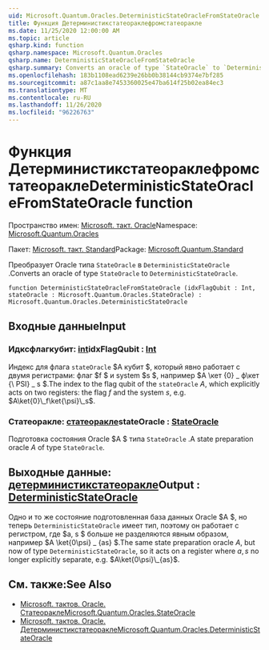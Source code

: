 ```yaml
---
uid: Microsoft.Quantum.Oracles.DeterministicStateOracleFromStateOracle
title: Функция Детерминистикстатеораклефромстатеоракле
ms.date: 11/25/2020 12:00:00 AM
ms.topic: article
qsharp.kind: function
qsharp.namespace: Microsoft.Quantum.Oracles
qsharp.name: DeterministicStateOracleFromStateOracle
qsharp.summary: Converts an oracle of type `StateOracle` to `DeterministicStateOracle`.
ms.openlocfilehash: 183b1108ead6239e26bb0b38144cb9374e7bf285
ms.sourcegitcommit: a87c1aa8e7453360025e47ba614f25b02ea84ec3
ms.translationtype: MT
ms.contentlocale: ru-RU
ms.lasthandoff: 11/26/2020
ms.locfileid: "96226763"
---
```

# <a name="deterministicstateoraclefromstateoracle-function"></a><span data-ttu-id="4e9ae-102">Функция Детерминистикстатеораклефромстатеоракле</span><span class="sxs-lookup"><span data-stu-id="4e9ae-102">DeterministicStateOracleFromStateOracle function</span></span>

<span data-ttu-id="4e9ae-103">Пространство имен: [Microsoft. такт. Oracle](xref:Microsoft.Quantum.Oracles)</span><span class="sxs-lookup"><span data-stu-id="4e9ae-103">Namespace: [Microsoft.Quantum.Oracles](xref:Microsoft.Quantum.Oracles)</span></span>

<span data-ttu-id="4e9ae-104">Пакет: [Microsoft. такт. Standard](https://nuget.org/packages/Microsoft.Quantum.Standard)</span><span class="sxs-lookup"><span data-stu-id="4e9ae-104">Package: [Microsoft.Quantum.Standard](https://nuget.org/packages/Microsoft.Quantum.Standard)</span></span>


<span data-ttu-id="4e9ae-105">Преобразует Oracle типа `StateOracle` в `DeterministicStateOracle` .</span><span class="sxs-lookup"><span data-stu-id="4e9ae-105">Converts an oracle of type `StateOracle` to `DeterministicStateOracle`.</span></span>

```qsharp
function DeterministicStateOracleFromStateOracle (idxFlagQubit : Int, stateOracle : Microsoft.Quantum.Oracles.StateOracle) : Microsoft.Quantum.Oracles.DeterministicStateOracle
```


## <a name="input"></a><span data-ttu-id="4e9ae-106">Входные данные</span><span class="sxs-lookup"><span data-stu-id="4e9ae-106">Input</span></span>

### <a name="idxflagqubit--int"></a><span data-ttu-id="4e9ae-107">Идксфлагкубит: [int](xref:microsoft.quantum.lang-ref.int)</span><span class="sxs-lookup"><span data-stu-id="4e9ae-107">idxFlagQubit : [Int](xref:microsoft.quantum.lang-ref.int)</span></span>

<span data-ttu-id="4e9ae-108">Индекс для флага `stateOracle` $A кубит $, который явно работает с двумя регистрами: флаг $f $ и system $s $, например $A \кет {0} \_ ф\кет {\ PSI} \_ s $.</span><span class="sxs-lookup"><span data-stu-id="4e9ae-108">The index to the flag qubit of the `stateOracle` $A$, which explicitly acts on two registers: the flag $f$ and the system $s$, e.g. $A\ket{0}\_f\ket{\psi}\_s$.</span></span>


### <a name="stateoracle--stateoracle"></a><span data-ttu-id="4e9ae-109">Статеоракле: [статеоракле](xref:Microsoft.Quantum.Oracles.StateOracle)</span><span class="sxs-lookup"><span data-stu-id="4e9ae-109">stateOracle : [StateOracle](xref:Microsoft.Quantum.Oracles.StateOracle)</span></span>

<span data-ttu-id="4e9ae-110">Подготовка состояния Oracle $A $ типа `StateOracle` .</span><span class="sxs-lookup"><span data-stu-id="4e9ae-110">A state preparation oracle $A$ of type `StateOracle`.</span></span>



## <a name="output--deterministicstateoracle"></a><span data-ttu-id="4e9ae-111">Выходные данные: [детерминистикстатеоракле](xref:Microsoft.Quantum.Oracles.DeterministicStateOracle)</span><span class="sxs-lookup"><span data-stu-id="4e9ae-111">Output : [DeterministicStateOracle](xref:Microsoft.Quantum.Oracles.DeterministicStateOracle)</span></span>

<span data-ttu-id="4e9ae-112">Одно и то же состояние подготовленная база данных Oracle $A $, но теперь `DeterministicStateOracle` имеет тип, поэтому он работает с регистром, где $a, s $ больше не разделяются явным образом, например  $A \ket{0\psi} \_ {as} $.</span><span class="sxs-lookup"><span data-stu-id="4e9ae-112">The same state preparation oracle $A$, but now of type `DeterministicStateOracle`, so it acts on a register where $a,s$ no longer explicitly separate, e.g.  $A\ket{0\psi}\_{as}$.</span></span>

## <a name="see-also"></a><span data-ttu-id="4e9ae-113">См. также:</span><span class="sxs-lookup"><span data-stu-id="4e9ae-113">See Also</span></span>

- [<span data-ttu-id="4e9ae-114">Microsoft. тактов. Oracle. Статеоракле</span><span class="sxs-lookup"><span data-stu-id="4e9ae-114">Microsoft.Quantum.Oracles.StateOracle</span></span>](xref:Microsoft.Quantum.Oracles.StateOracle)
- [<span data-ttu-id="4e9ae-115">Microsoft. тактов. Oracle. Детерминистикстатеоракле</span><span class="sxs-lookup"><span data-stu-id="4e9ae-115">Microsoft.Quantum.Oracles.DeterministicStateOracle</span></span>](xref:Microsoft.Quantum.Oracles.DeterministicStateOracle)